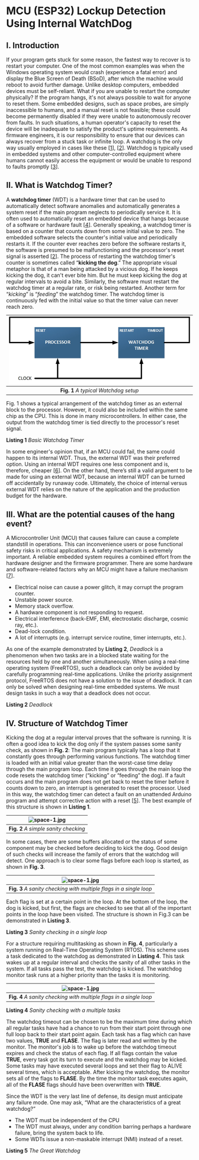 # MCU (ESP32) Lockup Detection Using Internal WatchDog
## I. Introduction
If your program gets stuck for some reason, the fastest way to recover is to restart your computer. One of the most common examples was when the Windows operating system would crash (experience a fatal error) and display the Blue Screen of Death (BSoD), after which the machine would reboot to avoid further damage. Unlike desktop computers, embedded devices must be self-reliant. What if you are unable to restart the computer physically? If the program hangs, it's not always possible to wait for anyone to reset them. Some embedded designs, such as space probes, are simply inaccessible to humans, and a manual reset is not feasible; these could become permanently disabled if they were unable to autonomously recover from faults. In such situations, a human operator's capacity to reset the device will be inadequate to satisfy the product's uptime requirements. As firmware engineers, it is our responsibility to ensure that our devices can always recover from a stuck task or infinite loop. A watchdog is the only way usually employed in cases like these [[1](https://www.microcontrollertips.com/whats-watch-dog-timer-wdt-faq/)], [[2](https://www.embedded.com/introduction-to-watchdog-timers/)]. Watchdog is typically used in embedded systems and other computer-controlled equipment where humans cannot easily access the equipment or would be unable to respond to faults promptly [[3](https://www.researchgate.net/publication/295010877_Architecture_and_Operation_of_a_Watchdog_Timer)].

## II. What is Watchdog Timer?
A **watchdog timer** (WDT) is a hardware timer that can be used to automatically detect software anomalies and automatically generates a system reset if the main program neglects to periodically service it. It is often used to automatically reset an embedded device that hangs because of a software or hardware fault [[4](https://os.mbed.com/cookbook/WatchDog-Timer)]. Generally speaking, a watchdog timer is based on a counter that counts down from some initial value to zero. The embedded software selects the counter's initial value and periodically restarts it. If the counter ever reaches zero before the software restarts it, the software is presumed to be malfunctioning and the processor's reset signal is asserted [[2](https://www.embedded.com/introduction-to-watchdog-timers/)]. The process of restarting the watchdog timer's counter is sometimes called “**kicking the dog**.” The appropriate visual metaphor is that of a man being attacked by a vicious dog. If he keeps kicking the dog, it can't ever bite him. But he must keep kicking the dog at regular intervals to avoid a bite. Similarly, the software must restart the watchdog timer at a regular rate, or risk being restarted. Another term for “*kicking*” is “*feeding*” the watchdog timer. The watchdog timer is continuously fed with the initial value so that the timer value can never reach zero.

| ![space-1.jpg](https://github.com/TronixLab/ESP32_Watchdog/blob/main/docx/1.jpg?raw=true) | 
|:--:| 
| **Fig. 1** *A typical Watchdog setup* |

Fig. 1 shows a typical arrangement of the watchdog timer as an external block to the processor. However, it could also be included within the same chip as the CPU. This is done in many microcontrollers. In either case, the output from the watchdog timer is tied directly to the processor's reset signal. 

**Listing 1** *Basic Watchdog Timer*

In some engineer's opinion that, if an MCU could fail, the same could happen to its internal WDT. Thus, the external WDT was their preferred option. Using an internal WDT requires one less component and is, therefore, cheaper [[6](https://www.eeweb.com/using-the-microcontrollers-watchdog-timer-wdt-effectively/)]. On the other hand, there’s still a valid argument to be made for using an external WDT, because an internal WDT can be turned off accidentally by runaway code. Ultimately, the choice of internal versus external WDT relies on the nature of the application and the production budget for the hardware.

## III. What are the potential causes of the hang event?
A Microcontroller Unit (MCU) that causes failure can cause a complete standstill in operations. This can inconvenience users or pose functional safety risks in critical applications. A safety mechanism is extremely important. A reliable embedded system requires a combined effort from the hardware designer and the firmware programmer. There are some hardware and software-related factors why an MCU might have a failure mechanism [[7](https://resources.altium.com/p/microcontroller-failure-modes-why-they-happen-and-how-to-prevent-them)].
* Electrical noise can cause a power glitch, it may corrupt the program counter.
* Unstable power source.
* Memory stack overflow.
* A hardware component is not responding to request.
* Electrical interference (back-EMF, EMI, electrostatic discharge, cosmic ray, etc.).
* Dead-lock condition.
* A lot of interrupts (e.g. interrupt service routine, timer interrupts, etc.).

As one of the example demonstrated by **Listing 2**, *Deadlock* is a phenomenon when two tasks are in a blocked state waiting for the resources held by one and another simultaneously. When using a real-time operating system (FreeRTOS), such a deadlock can only be avoided by carefully programming real-time applications. Unlike the priority assignment protocol, FreeRTOS does not have a solution to the issue of deadlock. It can only be solved when designing real-time embedded systems. We must design tasks in such a way that a deadlock does not occur. 

**Listing 2** *Deadlock*

## IV. Structure of Watchdog Timer
Kicking the dog at a regular interval proves that the software is running. It is often a good idea to kick the dog only if the system passes some sanity check, as shown in **Fig. 2**:  The main program typically has a loop that it constantly goes through performing various functions. The watchdog timer is loaded with an initial value greater than the worst-case time delay through the main program loop. Each time it goes through the main loop the code resets the watchdog timer   (“kicking” or “feeding” the dog). If a fault occurs and the main program does not get back to reset the timer before it counts down to zero, an interrupt is generated to reset the processor. Used in this way, the watchdog timer can detect a fault on an unattended Arduino program and attempt corrective action with a reset [[5](https://www.digikey.com/en/articles/a-designers-guide-to-watchdog-timers)]. The best example of this structure is shown in **Listing 1**.

| ![space-1.jpg](https://files.readme.io/b302301-out.gif) | 
|:--:| 
| **Fig. 2** *A simple sanity checking* |

In some cases, there are some buffers allocated or the status of some component may be checked before deciding to kick the dog. Good design of such checks will increase the family of errors that the watchdog will detect.  One approach is to clear some flags before each loop is started, as shown in **Fig. 3**.

| ![space-1.jpg](https://files.readme.io/b302301-out.gif) | 
|:--:| 
| **Fig. 3** *A sanity checking with multiple flags in a single loop* |

Each flag is set at a certain point in the loop. At the bottom of the loop, the dog is kicked, but first, the flags are checked to see that all of the important points in the loop have been visited. The structure is shown in Fig.3 can be demonstrated in **Listing 3**.

**Listing 3** *Sanity checking in a single loop*

For a structure requiring multitasking as shown in **Fig. 4**, particularly a system running on Real-Time Operating System (RTOS). This scheme uses a task dedicated to the watchdog as demonstrated in **Listing 4**. This task wakes up at a regular interval and checks the sanity of all other tasks in the system. If all tasks pass the test, the watchdog is kicked. The watchdog monitor task runs at a higher priority than the tasks it is monitoring.  

| ![space-1.jpg](https://files.readme.io/b302301-out.gif) | 
|:--:| 
| **Fig. 4** *A sanity checking with multiple flags in a single loop* |

**Listing 4** *Sanity checking with a multiple tasks*

The watchdog timeout can be chosen to be the maximum time during which all regular tasks have had a chance to run from their start point through one full loop back to their start point again. Each task has a flag which can have two values, **TRUE** and **FLASE**. The flag is later read and written by the monitor. The monitor's job is to wake up before the watchdog timeout expires and check the status of each flag. If all flags contain the value **TRUE**, every task got its turn to execute and the watchdog may be kicked. Some tasks may have executed several loops and set their flag to ALIVE several times, which is acceptable. After kicking the watchdog, the monitor sets all of the flags to **FLASE**. By the time the monitor task executes again, all of the **FLASE** flags should have been overwritten with **TRUE**. 

Since the WDT is the very last line of defense, its design must anticipate any failure mode. One may ask, “What are the characteristics of a great watchdog?”
* The WDT must be independent of the CPU
* The WDT must always, under any condition barring perhaps a hardware failure, bring the system back to life.
* Some WDTs issue a non-maskable interrupt (NMI) instead of a reset.

**Listing 5** *The Great Watchdog*
